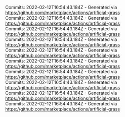 Commits: 2022-02-12T16:54:43.184Z - Generated via https://github.com/marketplace/actions/artificial-grass
<br>
Commits: 2022-02-12T16:54:43.184Z - Generated via https://github.com/marketplace/actions/artificial-grass
<br>
Commits: 2022-02-12T16:54:43.184Z - Generated via https://github.com/marketplace/actions/artificial-grass
<br>
Commits: 2022-02-12T16:54:43.184Z - Generated via https://github.com/marketplace/actions/artificial-grass
<br>
Commits: 2022-02-12T16:54:43.184Z - Generated via https://github.com/marketplace/actions/artificial-grass
<br>
Commits: 2022-02-12T16:54:43.184Z - Generated via https://github.com/marketplace/actions/artificial-grass
<br>
Commits: 2022-02-12T16:54:43.184Z - Generated via https://github.com/marketplace/actions/artificial-grass
<br>
Commits: 2022-02-12T16:54:43.184Z - Generated via https://github.com/marketplace/actions/artificial-grass
<br>
Commits: 2022-02-12T16:54:43.184Z - Generated via https://github.com/marketplace/actions/artificial-grass
<br>
Commits: 2022-02-12T16:54:43.184Z - Generated via https://github.com/marketplace/actions/artificial-grass
<br>
